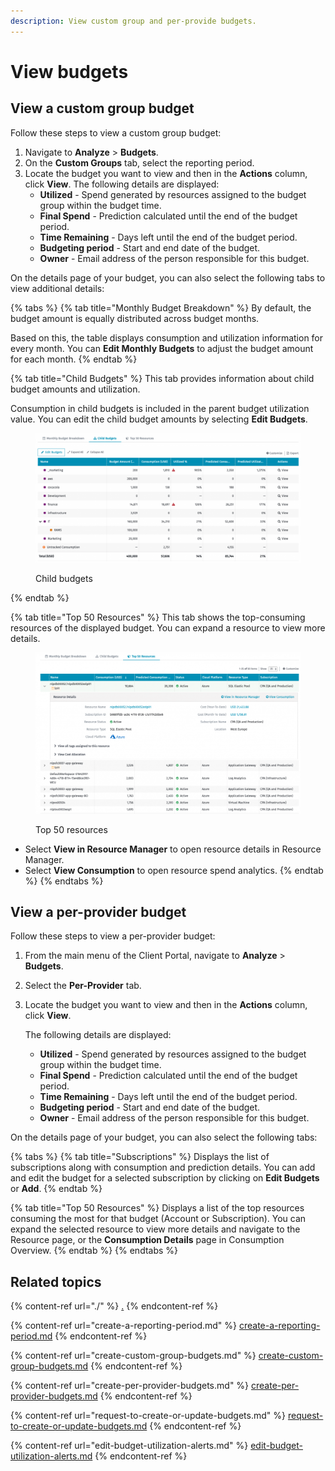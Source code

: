 ```yaml
---
description: View custom group and per-provide budgets.
---
```


# View budgets

## View a custom group budget

Follow these steps to view a custom group budget:

1. Navigate to **Analyze** > **Budgets**.
2. On the **Custom Groups** tab, select the reporting period.
3. Locate the budget you want to view and then in the **Actions** column, click **View**. The following details are displayed:
   * **Utilized** - Spend generated by resources assigned to the budget group within the budget time.
   * **Final Spend** - Prediction calculated until the end of the budget period.
   * **Time Remaining** - Days left until the end of the budget period.
   * **Budgeting period** - Start and end date of the budget.
   * **Owner** - Email address of the person responsible for this budget.

On the details page of your budget, you can also select the following tabs to view additional details:&#x20;

{% tabs %}
{% tab title="Monthly Budget Breakdown" %}
By default, the budget amount is equally distributed across budget months.&#x20;

Based on this, the table displays consumption and utilization information for every month. You can **Edit Monthly Budgets** to adjust the budget amount for each month.
{% endtab %}

{% tab title="Child Budgets" %}
This tab provides information about child budget amounts and utilization.&#x20;

Consumption in child budgets is included in the parent budget utilization value. You can edit the child budget amounts by selecting **Edit Budgets**.

<figure><img src="../../.gitbook/assets/image (9).png" alt=""><figcaption><p>Child budgets</p></figcaption></figure>
{% endtab %}

{% tab title="Top 50 Resources" %}
This tab shows the top-consuming resources of the displayed budget. You can expand a resource to view more details.

<figure><img src="../../.gitbook/assets/image (10).png" alt=""><figcaption><p>Top 50 resources</p></figcaption></figure>

* Select **View in Resource Manager** to open resource details in Resource Manager.
* Select **View Consumption** to open resource spend analytics.
{% endtab %}
{% endtabs %}

## View a per-provider budget

Follow these steps to view a per-provider budget:

1. From the main menu of the Client Portal, navigate to **Analyze** > **Budgets**.
2. Select the **Per-Provider** tab.
3.  Locate the budget you want to view and then in the **Actions** column, click **View**.&#x20;

    The following details are displayed:

    * **Utilized** - Spend generated by resources assigned to the budget group within the budget time.
    * **Final Spend** - Prediction calculated until the end of the budget period.
    * **Time Remaining** - Days left until the end of the budget period.
    * **Budgeting period** - Start and end date of the budget.
    * **Owner** - Email address of the person responsible for this budget.

On the details page of your budget, you can also select the following tabs:

{% tabs %}
{% tab title="Subscriptions" %}
Displays the list of subscriptions along with consumption and prediction details. You can add and edit the budget for a selected subscription by clicking on **Edit Budgets** or **Add**.
{% endtab %}

{% tab title="Top 50 Resources" %}
Displays a list of the top resources consuming the most for that budget (Account or Subscription). You can expand the selected resource to view more details and navigate to the Resource page, or the **Consumption Details** page in Consumption Overview.
{% endtab %}
{% endtabs %}

## Related topics

{% content-ref url="./" %}
[.](./)
{% endcontent-ref %}

{% content-ref url="create-a-reporting-period.md" %}
[create-a-reporting-period.md](create-a-reporting-period.md)
{% endcontent-ref %}

{% content-ref url="create-custom-group-budgets.md" %}
[create-custom-group-budgets.md](create-custom-group-budgets.md)
{% endcontent-ref %}

{% content-ref url="create-per-provider-budgets.md" %}
[create-per-provider-budgets.md](create-per-provider-budgets.md)
{% endcontent-ref %}

{% content-ref url="request-to-create-or-update-budgets.md" %}
[request-to-create-or-update-budgets.md](request-to-create-or-update-budgets.md)
{% endcontent-ref %}

{% content-ref url="edit-budget-utilization-alerts.md" %}
[edit-budget-utilization-alerts.md](edit-budget-utilization-alerts.md)
{% endcontent-ref %}
